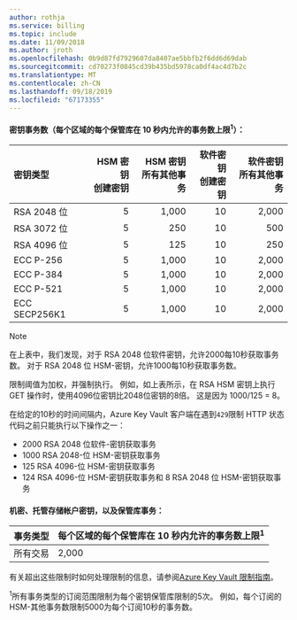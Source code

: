 ```yaml
---
author: rothja
ms.service: billing
ms.topic: include
ms.date: 11/09/2018
ms.author: jroth
ms.openlocfilehash: 0b9d87fd7929607da8407ae5bbfb2f6dd6d69dab
ms.sourcegitcommit: cd70273f0845cd39b435bd5978ca0df4ac4d7b2c
ms.translationtype: MT
ms.contentlocale: zh-CN
ms.lasthandoff: 09/18/2019
ms.locfileid: "67173355"
---
```

#### <a name="key-transactions-maximum-transactions-allowed-in-10-seconds-per-vault-per-regionsup1sup"></a>密钥事务数（每个区域的每个保管库在 10 秒内允许的事务数上限<sup>1</sup>）：

|密钥类型|HSM 密钥<br>创建密钥|HSM 密钥<br>所有其他事务|软件密钥<br>创建密钥|软件密钥<br>所有其他事务|
|:---|---:|---:|---:|---:|
|RSA 2048 位|5|1,000|10|2,000|
|RSA 3072 位|5|250|10|500|
|RSA 4096 位|5|125|10|250|
|ECC P-256|5|1,000|10|2,000|
|ECC P-384|5|1,000|10|2,000|
|ECC P-521|5|1,000|10|2,000|
|ECC SECP256K1|5|1,000|10|2,000|

> [!NOTE]
> 在上表中，我们发现，对于 RSA 2048 位软件密钥，允许2000每10秒获取事务数。 对于 RSA 2048 位 HSM-密钥，允许1000每10秒获取事务数。
>
> 限制阈值为加权，并强制执行。 例如，如上表所示，在 RSA HSM 密钥上执行 GET 操作时，使用4096位密钥比2048位密钥的8倍。 这是因为 1000/125 = 8。
>
> 在给定的10秒的时间间隔内，Azure Key Vault 客户端在遇到`429`限制 HTTP 状态代码之前只能执行以下操作之一：
> - 2000 RSA 2048 位软件-密钥获取事务
> - 1000 RSA 2048-位 HSM-密钥获取事务
> - 125 RSA 4096-位 HSM-密钥获取事务
> - 124 RSA 4096-位 HSM-密钥获取事务和 8 RSA 2048 位 HSM-密钥获取事务

#### <a name="secrets-managed-storage-account-keys-and-vault-transactions"></a>机密、托管存储帐户密钥，以及保管库事务：
| 事务类型 | 每个区域的每个保管库在 10 秒内允许的事务数上限<sup>1</sup> |
| --- | --- |
| 所有交易 |2,000 |

有关超出这些限制时如何处理限制的信息，请参阅[Azure Key Vault 限制指南](../articles/key-vault/key-vault-ovw-throttling.md)。

<sup>1</sup>所有事务类型的订阅范围限制为每个密钥保管库限制的5次。 例如，每个订阅的 HSM-其他事务数限制5000为每个订阅10秒的事务数。
